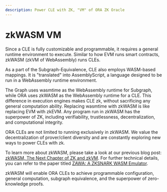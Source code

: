 ```yaml
---
description: Power CLE with ZK, "VM" of ORA ZK Oracle
---
```


# zkWASM VM

Since a CLE is fully customizable and programmable, it requires a general runtime environment to execute. Similar to how EVM runs smart contracts, zkWASM (zkVM of WebAssembly) runs CLEs.

As a part of the Subgraph-Equivalence, CLE also employs WASM-based mappings. It is "translated" into AssemblyScript, a language designed to be run in a WebAssembly runtime environment.

The Graph uses wasmtime as the WebAssembly runtime for Subgraph, while ORA uses zkWASM as the WebAssembly runtime for a CLE. This difference in execution engines makes CLE zk, without sacrificing any general computation ability. Replacing wasmtime with zkWASM is like replacing EVM with zkEVM. Any program run in zkWASM has the superpower of ZK, including verifiability, trustlessness, decentralization, and computational integrity.

ORA CLEs are not limited to running exclusively in zkWASM. We value the decentralization of prover/client diversity and are constantly exploring new ways to power CLEs with zk.

To learn more about zkWASM, please take a look at our previous blog post: [zkWASM, The Next Chapter of ZK and zkVM](https://mirror.xyz/orablog.eth/abKqUB4iEJ4kRsGqq8baIFUnhV\_eY-lblmhCrwRm31E). For further technical details, you can refer to the paper titled [ZAWA: A ZKSNARK WASM Emulator](https://jhc.sjtu.edu.cn/\~hongfeifu/manuscriptb.pdf).

zkWASM will enable ORA CLEs to achieve programmable configuration, general computation, subgraph equivalence, and the superpower of zero-knowledge proofs.
